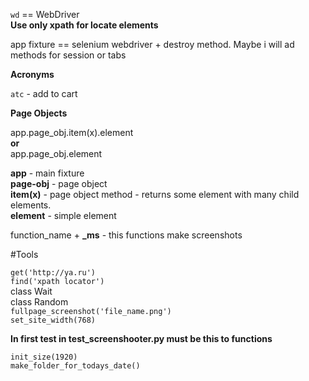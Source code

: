 `wd` == WebDriver<br>
**Use only xpath for locate elements**<br>

app fixture == selenium webdriver + destroy method. Maybe i will ad methods for session or tabs 

**Acronyms**

`atc` - add to cart<br>


**Page Objects**

app.page_obj.item(x).element<br>
**or**<br>
app.page_obj.element<br>

**app** - main fixture <br>
**page-obj** - page object<br>
**item(x)** - page object method - returns some element with many child elements.<br>
**element** - simple element

function_name + **_ms** - this functions make screenshots

#Tools

`get('http://ya.ru')`<br>
`find('xpath locator')`<br>
class Wait<br>
class Random<br>
`fullpage_screenshot('file_name.png')`<br>
`set_site_width(768)`<br>


**In first test in test_screenshooter.py must be this to functions**

`init_size(1920)`<br>
`make_folder_for_todays_date()`